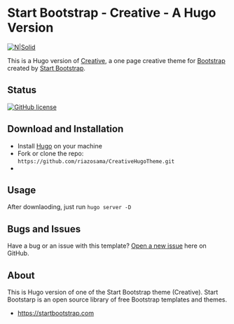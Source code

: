 # Start Bootstrap - Creative - A Hugo Version

[![N|Solid](https://discourse-cdn-sjc2.com/standard10/uploads/gohugo/original/2X/8/8ecf7e037f3d8347e0528ae80b6790cc2ae077ec.png)](https://gohugo.io/)

This is a Hugo version of [Creative](http://startbootstrap.com/template-overviews/creative/), a one page creative theme for [Bootstrap](http://getbootstrap.com/) created by [Start Bootstrap](http://startbootstrap.com/).

## Status

[![GitHub license](https://img.shields.io/badge/license-MIT-blue.svg)](https://github.com/riazosama/CreativeHugoTheme/blob/master/LICENSE)

## Download and Installation
* Install [Hugo](https://gohugo.io/getting-started/quick-start/) on your machine 
* Fork or clone the repo: `https://github.com/riazosama/CreativeHugoTheme.git`
* 
## Usage
After downlaoding, just run `hugo server -D`

## Bugs and Issues

Have a bug or an issue with this template? [Open a new issue](https://github.com/riazosama/CreativeHugoTheme/issues) here on GitHub.

## About

This is Hugo version of one of the Start Bootstrap theme (Creative). Start Bootstarp is an open source library of free Bootstrap templates and themes.

* https://startbootstrap.com